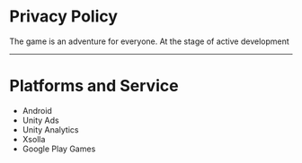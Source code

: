 # Privacy Policy
The game is an adventure for everyone. At the stage of active development
____
# Platforms and Service
+ Android 
+ Unity Ads
+ Unity Analytics
+ Xsolla
+ Google Play Games
